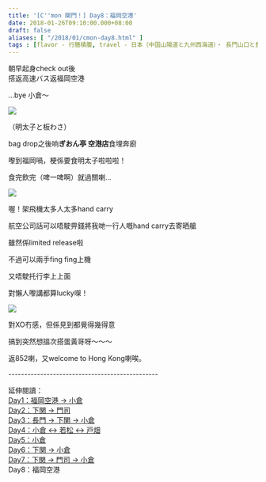 ```yaml
---
title: '[C''mon 関門！] Day8：福岡空港'
date: 2018-01-26T09:10:00.000+08:00
draft: false
aliases: [ "/2018/01/cmon-day8.html" ]
tags : [flavor - 行膳積腹, travel - 日本（中国山陽道と九州西海道）・ 長門山口と豊前北九州, flavor - 飲！, flavor - 螞蟻族]
---
```


朝早起身check out後  
搭返高速バス返福岡空港  

...bye 小倉～  

[![](https://c1.staticflickr.com/5/4655/39860127472_97ec4a51ca_z.jpg)](https://c1.staticflickr.com/5/4655/39860127472_97ec4a51ca_z.jpg)

（明太子と板わさ）

bag drop之後响**ぎおん亭 空港店**食埋奔廚

嚟到福岡喎，梗係要食明太子啦啦啦！

食完飲完（啤一啤啊）就過關喇...

[![](https://c1.staticflickr.com/5/4752/26019387728_2decf7ceee_z.jpg)](https://c1.staticflickr.com/5/4752/26019387728_2decf7ceee_z.jpg)

喔！架飛機太多人太多hand carry

航空公司話可以唔駛畀錢將我哋一行人嘅hand carry去寄晒艙

雖然係limited release啦

不過可以兩手fing fing上機

又唔駛托行李上上面

對懶人嚟講都算lucky㗎！

[![](https://c1.staticflickr.com/5/4741/28112246119_9c7fb0d3d9_z.jpg)](https://c1.staticflickr.com/5/4741/28112246119_9c7fb0d3d9_z.jpg)

對XO冇感，但係見到都覺得幾得意

搞到突然想搵次搭蛋黃哥呀～～～

  

  

返852喇，又welcome to Hong Kong喇唉。  
  
\-----------------------------------------------  
  
延伸閱讀：  
[Day1：福岡空港 → 小倉](https://www.hidie.net/2018/01/cmon-day1.html)  
[Day2：下関 → 門司](https://www.hidie.net/2018/01/cmon-day2.html)  
[Day3：長門 → 下関 → 小倉](https://www.hidie.net/2018/01/cmon-day3.html)  
[Day4：小倉 ↔ 若松 ↔ 戸畑](https://www.hidie.net/2018/01/cmon-day4.html)  
[Day5：小倉](https://www.hidie.net/2018/01/cmon-day5.html)  
[Day6：下関 → 小倉](https://www.hidie.net/2018/01/cmon-day6.html)  
[Day7：下関 → 門司 → 小倉](https://www.hidie.net/2018/01/cmon-day7.html)  
Day8：福岡空港